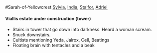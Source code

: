#Sarah-of-Yellowcrest
[Sylvia](PCs/Past/Sylvia.md), [India](PCs/Current/India.md), [Stalfor](PCs/Current/Stalfor.md), [Adriel](PCs/Current/Adriel.md)
#### Viallis estate under construction (tower)
- Stairs in tower that go down into darkness. Heard a woman scream.
- Snuck downstairs.
- Cultists mentioning Yeda, Jalrox, Cell, Beatings
- Floating brain with tentacles and a beak